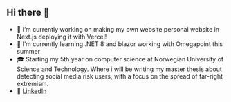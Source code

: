 ## Hi there 👋

- 🔭 I’m currently working on making my own website personal website in Next.js deploying it with Vercel!
- 🌱 I’m currently learning .NET 8 and blazor working with Omegapoint this summer
- 🎓 Starting my 5th year on computer science at Norwegian University of Science and Technology. Where i will be writing my master thesis about detecting social media risk users, with a focus on the spread of far-right extremism.
- 🔗 [LinkedIn](https://www.linkedin.com/in/thomasfrette/)
